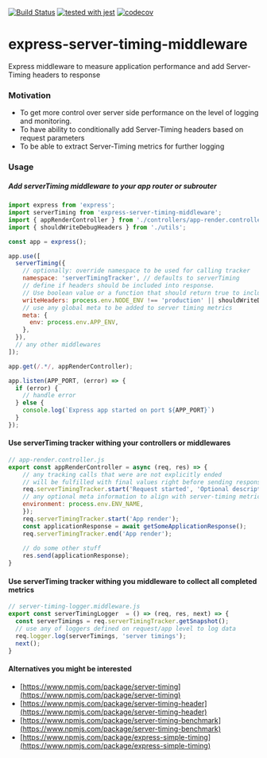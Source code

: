 [![Build Status](https://travis-ci.com/dashukin/express-server-timing-middleware.svg?branch=master)](https://travis-ci.org/dashukin/express-server-timing-middleware)
[![tested with jest](https://img.shields.io/badge/tested_with-jest-99424f.svg)](https://github.com/facebook/jest)
[![codecov](https://codecov.io/gh/dashukin/express-server-timing-middleware/branch/master/graph/badge.svg)](https://codecov.io/gh/dashukin/express-server-timing-middleware)

# express-server-timing-middleware
Express middleware to measure application performance and add Server-Timing headers to response

### Motivation
- To get more control over server side performance on the level of logging and monitoring.
- To have ability to conditionally add Server-Timing headers based on request parameters
- To be able to extract Server-Timing metrics for further logging

### Usage

##### Add serverTiming middleware to your app router or subrouter
```javascript
import express from 'express';
import serverTiming from 'express-server-timing-middleware';
import { appRenderController } from './controllers/app-render.controller';
import { shouldWriteDebugHeaders } from './utils';

const app = express();

app.use([
  serverTiming({
    // optionally: override namespace to be used for calling tracker
    namespace: 'serverTimingTracker', // defaults to serverTiming
    // define if headers should be included into response. 
    // Use boolean value or a function that should return true to include Server-Timing header
    writeHeaders: process.env.NODE_ENV !== 'production' || shouldWriteDebugHeaders,
    // use any global meta to be added to server timing metrics
    meta: {
      env: process.env.APP_ENV,
    },
  }),
  // any other middlewares
]);

app.get(/.*/, appRenderController);

app.listen(APP_PORT, (error) => {
  if (error) {
    // handle error
  } else {
    console.log(`Express app started on port ${APP_PORT}`)
  }
});
```

#### Use serverTiming tracker withing your controllers or middlewares
```javascript
// app-render.controller.js
export const appRenderController = async (req, res) => {
    // any tracking calls that were are not explicitly ended 
    // will be fulfilled with final values right before sending response
    req.serverTimingTracker.start('Request started', 'Optional description', {
    // any optional meta information to align with server-timing metrics
    environment: process.env.ENV_NAME, 
    });
    req.serverTimingTracker.start('App render');
    const applicationResponse = await getSomeApplicationResponse();
    req.serverTimingTracker.end('App render');
    
    // do some other stuff
    res.send(applicationResponse);
}
```

#### Use serverTiming tracker withing you middleware to collect all completed metrics
```javascript
// server-timing-logger.middleware.js
export const serverTimingLogger  = () => (req, res, next) => {
  const serverTimings = req.serverTimingTracker.getSnapshot();
  // use any of loggers defined on request/app level to log data
  req.logger.log(serverTimings, 'server timings');
  next();
}
```


#### Alternatives you might be interested 
- [https://www.npmjs.com/package/server-timing](https://www.npmjs.com/package/server-timing)
- [https://www.npmjs.com/package/server-timing-header](https://www.npmjs.com/package/server-timing-header)
- [https://www.npmjs.com/package/server-timing-benchmark](https://www.npmjs.com/package/server-timing-benchmark)
- [https://www.npmjs.com/package/express-simple-timing](https://www.npmjs.com/package/express-simple-timing)

